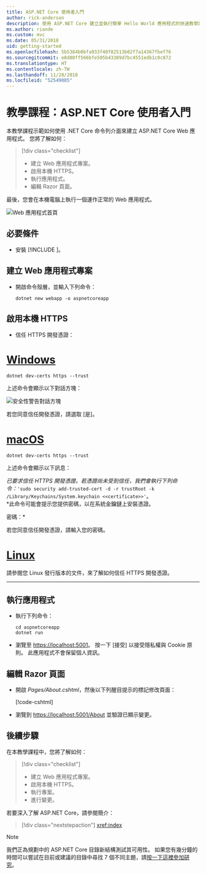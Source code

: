 ```yaml
---
title: ASP.NET Core 使用者入門
author: rick-anderson
description: 使用 ASP.NET Core 建立並執行簡單 Hello World 應用程式的快速教學課程。
ms.author: riande
ms.custom: mvc
ms.date: 05/31/2018
uid: getting-started
ms.openlocfilehash: 5b5384b0bfa933f40f82513b02f7a14367fbef76
ms.sourcegitcommit: e8d80ff566bfe505b43389d7bc4551edb1c0c872
ms.translationtype: HT
ms.contentlocale: zh-TW
ms.lasthandoff: 11/28/2018
ms.locfileid: "52549085"
---
```

# <a name="tutorial-get-started-with-aspnet-core"></a>教學課程：ASP.NET Core 使用者入門

本教學課程示範如何使用 .NET Core 命令列介面來建立 ASP.NET Core Web 應用程式。 您將了解如何：

> [!div class="checklist"]
> * 建立 Web 應用程式專案。
> * 啟用本機 HTTPS。
> * 執行應用程式。
> * 編輯 Razor 頁面。

最後，您會在本機電腦上執行一個運作正常的 Web 應用程式。

![Web 應用程式首頁](_static/home-page.png)


## <a name="prerequisites"></a>必要條件

* 安裝 [!INCLUDE [](~/includes/2.1-SDK.md)]。

## <a name="create-a-web-app-project"></a>建立 Web 應用程式專案

* 開啟命令殼層，並輸入下列命令：

   ```console
   dotnet new webapp -o aspnetcoreapp
   ```

## <a name="enable-local-https"></a>啟用本機 HTTPS

* 信任 HTTPS 開發憑證：

# <a name="windowstabwindows"></a>[Windows](#tab/windows)

  ```console
  dotnet dev-certs https --trust
  ```

  上述命令會顯示以下對話方塊：

  ![安全性警告對話方塊](_static/cert.png)

  若您同意信任開發憑證，請選取 [是]。

# <a name="macostabmacos"></a>[macOS](#tab/macos)

  ```console
  dotnet dev-certs https --trust
  ```

  上述命令會顯示以下訊息：

  *已要求信任 HTTPS 開發憑證。若憑證尚未受到信任，我們會執行下列命令：*`'sudo security add-trusted-cert -d -r trustRoot -k /Library/Keychains/System.keychain <<certificate>>'`。  
  *此命令可能會提示您提供密碼，以在系統金鑰鏈上安裝憑證。
  
  密碼：*

  若您同意信任開發憑證，請輸入您的密碼。

# <a name="linuxtablinux"></a>[Linux](#tab/linux)

  請參閱您 Linux 發行版本的文件，來了解如何信任 HTTPS 開發憑證。
   
---

## <a name="run-the-app"></a>執行應用程式

* 執行下列命令：

   ```console
   cd aspnetcoreapp
   dotnet run
   ```

* 瀏覽至 [https://localhost:5001](https://localhost:5001)。 按一下 [接受] 以接受隱私權與 Cookie 原則。 此應用程式不會保留個人資訊。

## <a name="edit-a-razor-page"></a>編輯 Razor 頁面

* 開啟 *Pages/About.cshtml*，然後以下列醒目提示的標記修改頁面：

   [!code-cshtml[](sample/getting-started/about.cshtml?highlight=9)]

* 瀏覽到 [https://localhost:5001/About](https://localhost:5001/About) 並驗證已顯示變更。

## <a name="next-steps"></a>後續步驟

在本教學課程中，您將了解如何：

> [!div class="checklist"]
> * 建立 Web 應用程式專案。
> * 啟用本機 HTTPS。
> * 執行專案。
> * 進行變更。

若要深入了解 ASP.NET Core，請參閱簡介：

> [!div class="nextstepaction"]
> <xref:index>



> [!NOTE]
> 我們正為規劃中的 ASP.NET Core 目錄新結構測試其可用性。  如果您有幾分鐘的時間可以嘗試在目前或建議的目錄中尋找 7 個不同主題，請[按一下這裡參加研究](https://dpk4xbh5.optimalworkshop.com/treejack/rps16hd5)。